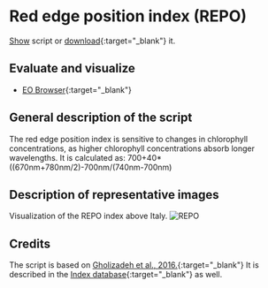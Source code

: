 # Red edge position index (REPO)

<a href="#" id='togglescript'>Show</a> script or [download](script.js){:target="_blank"} it.
<div id='script_view' style="display:none">
{% highlight javascript %}
      {% include_relative script.js %}
{% endhighlight %}
</div>

## Evaluate and visualize

  - [EO Browser](https://apps.sentinel-hub.com/eo-browser/?lat=42.102&lng=13.041&zoom=7&time=2019-06-30&preset=CUSTOM&datasource=Sentinel-3%20OLCI&layers=B01,B02,B03&evalscript=aWYgKChCMDUrQjA0KT09MCkgcmV0dXJuIFsxLDEsMV0KCnZhciB2YWwgPSAoQjA1LUIwNCkvKEIwNStCMDQpOwoKcmV0dXJuIGNvbG9yQmxlbmQoCiAgdmFsLAogIFstMSwtMC43NSwtMC41LC0wLjI1LDAsMC4yNSwwLjUsMC43NSwxXSwKICBbWzgwLzI1NSwwLDEzMy8yNTVdLAogICBbMjkvMjU1LDAsMjA0LzI1NV0sCiAgIFswLDAsMV0sCiAgIFs1Mi8yNTUsMTA2LzI1NSwxXSwKICAgWzAsMSwwXSwKICAgWzEsMSwwXSwKICAgWzEsMTYwLzI1NSwwXSwKICAgWzEsOTIvMjU1LDBdLAogICBbMSwwLDBdXSk7){:target="_blank"}

## General description of the script
The red edge position index is sensitive to changes in chlorophyll concentrations, as higher chlorophyll concentrations absorb longer wavelengths. It is calculated as: 700+40*((670nm+780nm/2)-700nm/(740nm-700nm)


## Description of representative images

Visualization of the REPO index above Italy.
![REPO](fig/fig1.png)

## Credits

The script is based on [Gholizadeh et al., 2016.](http://www.mdpi.com/1999-4907/7/10/226){:target="_blank"}
It is described in the [Index database](https://www.indexdatabase.de/db/i-single.php?id=196){:target="_blank"} as well. 